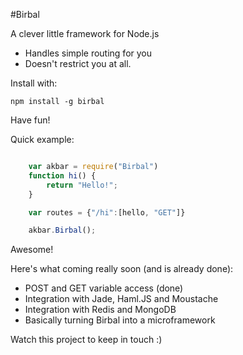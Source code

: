 #Birbal

A clever little framework for Node.js

* Handles simple routing for you
* Doesn't restrict you at all.

Install with:

    npm install -g birbal

Have fun!

Quick example:
```javascript

    var akbar = require("Birbal")
    function hi() {
        return "Hello!";
    }

    var routes = {"/hi":[hello, "GET"]}

    akbar.Birbal();

```

Awesome!

Here's what coming really soon (and is already done):

* POST and GET variable access (done)
* Integration with Jade, Haml.JS and Moustache
* Integration with Redis and MongoDB
* Basically turning Birbal into a microframework

Watch this project to keep in touch :) 
